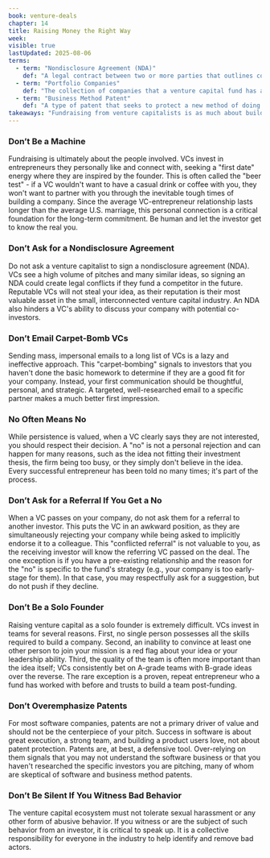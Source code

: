 ```yaml
---
book: venture-deals
chapter: 14
title: Raising Money the Right Way
week: 
visible: true
lastUpdated: 2025-08-06
terms:
  - term: "Nondisclosure Agreement (NDA)"
    def: "A legal contract between two or more parties that outlines confidential material, knowledge, or information. It's used to prevent the sharing of this information with outside third parties. The chapter advises against asking VCs to sign one."
  - term: "Portfolio Companies"
    def: "The collection of companies that a venture capital fund has already invested in. A VC firm will often pass on a new investment if it competes directly with one of its existing portfolio companies."
  - term: "Business Method Patent"
    def: "A type of patent that seeks to protect a new method of doing business rather than a tangible invention. These are often controversial in the software industry, as they can cover abstract processes or ideas."
takeaways: "Fundraising from venture capitalists is as much about building a genuine human relationship as it is about pitching a great idea. Avoiding common mistakes - like being impersonal, asking for an NDA, or misinterpreting a 'no' - demonstrates professionalism and self-awareness, which are critical traits for success in any long-term partnership, business or otherwise."
---
```


### Don’t Be a Machine

Fundraising is ultimately about the people involved. VCs invest in entrepreneurs they personally like and connect with, seeking a "first date" energy where they are inspired by the founder. This is often called the "beer test" - if a VC wouldn't want to have a casual drink or coffee with you, they won't want to partner with you through the inevitable tough times of building a company. Since the average VC-entrepreneur relationship lasts longer than the average U.S. marriage, this personal connection is a critical foundation for the long-term commitment. Be human and let the investor get to know the real you.

### Don’t Ask for a Nondisclosure Agreement

Do not ask a venture capitalist to sign a nondisclosure agreement (NDA). VCs see a high volume of pitches and many similar ideas, so signing an NDA could create legal conflicts if they fund a competitor in the future. Reputable VCs will not steal your idea, as their reputation is their most valuable asset in the small, interconnected venture capital industry. An NDA also hinders a VC's ability to discuss your company with potential co-investors.

### Don’t Email Carpet-Bomb VCs

Sending mass, impersonal emails to a long list of VCs is a lazy and ineffective approach. This "carpet-bombing" signals to investors that you haven't done the basic homework to determine if they are a good fit for your company. Instead, your first communication should be thoughtful, personal, and strategic. A targeted, well-researched email to a specific partner makes a much better first impression.

### No Often Means No

While persistence is valued, when a VC clearly says they are not interested, you should respect their decision. A "no" is not a personal rejection and can happen for many reasons, such as the idea not fitting their investment thesis, the firm being too busy, or they simply don't believe in the idea. Every successful entrepreneur has been told no many times; it's part of the process.

### Don’t Ask for a Referral If You Get a No

When a VC passes on your company, do not ask them for a referral to another investor. This puts the VC in an awkward position, as they are simultaneously rejecting your company while being asked to implicitly endorse it to a colleague. This "conflicted referral" is not valuable to you, as the receiving investor will know the referring VC passed on the deal. The one exception is if you have a pre-existing relationship and the reason for the "no" is specific to the fund's strategy (e.g., your company is too early-stage for them). In that case, you may respectfully ask for a suggestion, but do not push if they decline.

### Don’t Be a Solo Founder

Raising venture capital as a solo founder is extremely difficult. VCs invest in teams for several reasons. First, no single person possesses all the skills required to build a company. Second, an inability to convince at least one other person to join your mission is a red flag about your idea or your leadership ability. Third, the quality of the team is often more important than the idea itself; VCs consistently bet on A-grade teams with B-grade ideas over the reverse. The rare exception is a proven, repeat entrepreneur who a fund has worked with before and trusts to build a team post-funding.

### Don’t Overemphasize Patents

For most software companies, patents are not a primary driver of value and should not be the centerpiece of your pitch. Success in software is about great execution, a strong team, and building a product users love, not about patent protection. Patents are, at best, a defensive tool. Over-relying on them signals that you may not understand the software business or that you haven't researched the specific investors you are pitching, many of whom are skeptical of software and business method patents.

### Don’t Be Silent If You Witness Bad Behavior

The venture capital ecosystem must not tolerate sexual harassment or any other form of abusive behavior. If you witness or are the subject of such behavior from an investor, it is critical to speak up. It is a collective responsibility for everyone in the industry to help identify and remove bad actors.